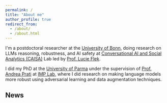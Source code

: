 ```yaml
---
permalink: /
title: "About me"
author_profile: true
redirect_from: 
  - /about/
  - /about.html
---
```

I'm a postdoctoral researcher at the [University of Bonn](https://www.uni-bonn.de/en), doing research on LLMs reasoning, robustness, and AI safety at [Conversational AI and Social Analytics (CAISA)](https://caisa-lab.github.io/) Lab led by [Prof. Lucie Flek](https://caisa-lab.github.io/members/lucie-flek.html).
        
I did my PhD at the [University of Parma](https://www.unipr.it/en) under the supervision of [Prof. Andrea Prati](https://scholar.google.com/citations?user=PJAxU3QAAAAJ&hl=en&oi=ao) at [IMP Lab](https://implab.ce.unipr.it/), where I did research on making language models more robust using adversarial learning and data augmentation techniques.

News
------

